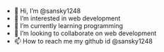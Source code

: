 - 👋 Hi, I’m @sansky1248
- 👀 I’m interested in web development
- 🌱 I’m currently learning programming
- 💞️ I’m looking to collaborate on web development
- 📫 How to reach me my github id @sansky1248

<!---
sansky1248/sansky1248 is a ✨ special ✨ repository because its `README.md` (this file) appears on your GitHub profile.
You can click the Preview link to take a look at your changes.
--->
